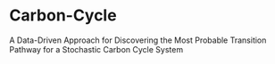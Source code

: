 # Carbon-Cycle
A Data-Driven Approach for Discovering  the Most Probable Transition Pathway for a Stochastic Carbon Cycle System
